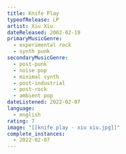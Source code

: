 ```yaml
---
title: Knife Play
typeofRelease: LP
artist: Xiu Xiu
dateReleased: 2002-02-19
primaryMusicGenre:
  - experimental rock
  - synth punk
secondaryMusicGenre:
  - post-punk
  - noise pop
  - minimal synth
  - post-industrial
  - post-rock
  - ambient pop
dateListened: 2022-02-07
language:
  - english
rating: 7
image: "[[knife play - xiu xiu.jpg]]"
complete_instances:
  - 2022-02-07
---
```

